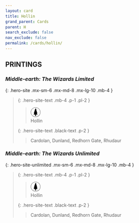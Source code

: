 ```yaml
---
layout: card
title: Hollin
grand_parent: Cards
parent: H
search_exclude: false
nav_exclude: false
permalink: /cards/hollin/
---
```


## PRINTINGS


### _Middle-earth: The Wizards Limited_

{: .hero-site .mx-sm-6 .mx-md-8 .mx-lg-10 .mb-4 }
> {: .hero-site-text .mb-4 .p-1 .pl-2 }
> > <div class="card-mp"><img src="/assets/images/wilderness.svg"></div>
> > <div class="character-card-name">Hollin</div>
>
> {: .hero-site-text .black-text .p-2 }
> > Cardolan, Dunland, Redhorn Gate, Rhudaur 
> 

### _Middle-earth: The Wizards Unlimited_

{: .hero-site-unlimited .mx-sm-6 .mx-md-8 .mx-lg-10 .mb-4 }
> {: .hero-site-text .mb-4 .p-1 .pl-2 }
> > <div class="card-mp"><img src="/assets/images/wilderness.svg"></div>
> > <div class="character-card-name">Hollin</div>
>
> {: .hero-site-text .black-text .p-2 }
> > Cardolan, Dunland, Redhorn Gate, Rhudaur 
> 

